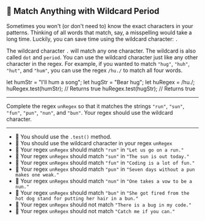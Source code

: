 🚀 Match Anything with Wildcard Period
--------------------------------------

Sometimes you won't (or don't need to) know the exact characters in your patterns. Thinking of all words that match, say, a misspelling would take a long time. Luckily, you can save time using the wildcard character: `.`

The wildcard character `.` will match any one character. The wildcard is also called `dot` and `period`. You can use the wildcard character just like any other character in the regex. For example, if you wanted to match `"hug"`, `"huh"`, `"hut"`, and `"hum"`, you can use the regex `/hu./` to match all four words.

let humStr = "I'll hum a song";
let hugStr = "Bear hug";
let huRegex = /hu./;
huRegex.test(humStr); // Returns true
huRegex.test(hugStr); // Returns true

* * *

Complete the regex `unRegex` so that it matches the strings `"run"`, `"sun"`, `"fun"`, `"pun"`, `"nun"`, and `"bun"`. Your regex should use the wildcard character.

* * *

*   🧪 You should use the `.test()` method.
*   🧪 You should use the wildcard character in your regex `unRegex`
*   🧪 Your regex `unRegex` should match `"run"` in `"Let us go on a run."`
*   🧪 Your regex `unRegex` should match `"sun"` in `"The sun is out today."`
*   🧪 Your regex `unRegex` should match `"fun"` in `"Coding is a lot of fun."`
*   🧪 Your regex `unRegex` should match `"pun"` in `"Seven days without a pun makes one weak."`
*   🧪 Your regex `unRegex` should match `"nun"` in `"One takes a vow to be a nun."`
*   🧪 Your regex `unRegex` should match `"bun"` in `"She got fired from the hot dog stand for putting her hair in a bun."`
*   🧪 Your regex `unRegex` should not match `"There is a bug in my code."`
*   🧪 Your regex `unRegex` should not match `"Catch me if you can."`